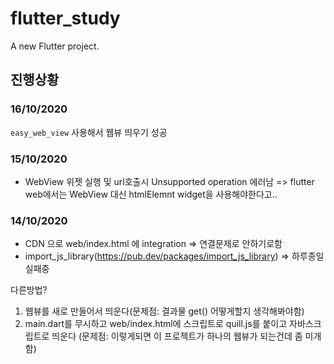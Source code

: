 # flutter_study

A new Flutter project.

## 진행상황
### 16/10/2020
```easy_web_view``` 사용해서 웹뷰 띄우기 성공


### 15/10/2020
* WebView 위젯 실행 및 url호출시 Unsupported operation 에러남 => flutter web에서는 WebView 대신 htmlElemnt widget을 사용해야한다고..


### 14/10/2020 
  * CDN 으로 web/index.html 에 integration => 연결문제로 안하기로함
  * import_js_library(https://pub.dev/packages/import_js_library) => 하루종일 실패중

다른방법?
 1. 웹뷰를 새로 만들어서 띄운다(문제점: 결과물 get() 어떻게할지 생각해봐야함)
 2. main.dart를 무시하고 web/index.html에 스크립트로 quill.js를 붙이고 자바스크립트로 띄운다 (문제점: 이렇게되면 이 프로젝트가 하나의 웹뷰가 되는건데 좀 미개함)

